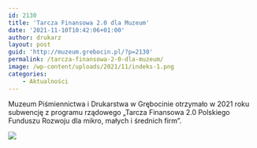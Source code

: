 ```yaml
---
id: 2130
title: 'Tarcza Finansowa 2.0 dla Muzeum'
date: '2021-11-10T10:42:06+01:00'
author: drukarz
layout: post
guid: 'http://muzeum.grebocin.pl/?p=2130'
permalink: /tarcza-finansowa-2-0-dla-muzeum/
image: /wp-content/uploads/2021/11/indeks-1.png
categories:
    - Aktualności
---
```


Muzeum Piśmiennictwa i Drukarstwa w Grębocinie otrzymało w 2021 roku subwencję z programu rządowego „Tarcza Finansowa 2.0 Polskiego Funduszu Rozwoju dla mikro, małych i średnich firm”.

![](http://muzeum.grebocin.pl/wp-content/uploads/2021/11/plansza-informacyjna-PFR-poziom-1024x149.jpg)
